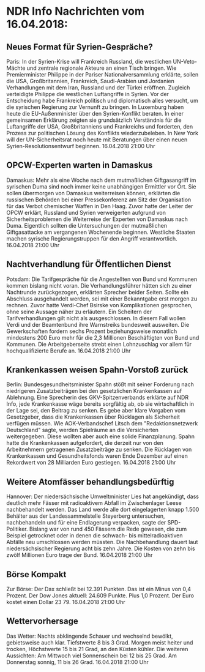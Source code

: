 # NDR Info Nachrichten vom 16.04.2018:


## Neues Format für Syrien-Gespräche?
Paris: In der Syrien-Krise will Frankreich Russland, die westlichen UN-Veto-Mächte und zentrale regionale Akteure an einen Tisch bringen. Wie Premierminister Philippe in der Pariser Nationalversammlung erklärte, sollen die USA, Großbritannien, Frankreich, Saudi-Arabien und Jordanien Verhandlungen mit dem Iran, Russland und der Türkei eröffnen. Zugleich verteidigte Philippe die westlichen Luftangriffe in Syrien. Vor der Entscheidung habe Frankreich politisch und diplomatisch alles versucht, um die syrischen Regierung zur Vernunft zu bringen. In Luxemburg haben heute die EU-Außenminister über den Syrien-Konflikt beraten. In einer gemeinsamen Erklärung zeigten sie grundsätzlich Verständnis für die Luftangriffe der USA, Großbritanniens und Frankreichs und forderten, den Prozess zur politischen Lösung des Konflikts wiederzubeleben. In New York will der UN-Sicherheitsrat noch heute mit Beratungen über einen neuen Syrien-Resolutionsentwurf beginnen. 16.04.2018 21:00 Uhr 

## OPCW-Experten warten in Damaskus
Damaskus: Mehr als eine Woche nach dem mutmaßlichen Giftgasangriff im syrischen Duma sind noch immer keine unabhängigen Ermittler vor Ort. Sie sollen übermorgen von Damaskus weiterreisen können, erklärten die russischen Behörden bei einer Pressekonferenz am Sitz der Organisation für das Verbot chemischer Waffen in Den Haag. Zuvor hatte der Leiter der OPCW erklärt, Russland und Syrien verweigerten aufgrund von Sicherheitsproblemen die Weiterreise der Experten von Damaskus nach Duma. Eigentlich sollten die Untersuchungen der mutmaßlichen Giftgasattacke am vergangenen Wochenende beginnen. Westliche Staaten machen syrische Regierungstruppen für den Angriff verantwortlich. 16.04.2018 21:00 Uhr 

## Nachtverhandlung für Öffentlichen Dienst
Potsdam: Die Tarifgespräche für die Angestellten von Bund und Kommunen kommen bislang nicht voran. Die Verhandlungsführer hätten sich zu einer Nachtrunde zurückgezogen, erklärten Sprecher beider Seiten. Sollte ein Abschluss ausgehandelt werden, sei mit einer Bekanntgabe erst morgen zu rechnen. Zuvor hatte Verdi-Chef Bsirske von Komplikationen gesprochen, ohne seine Aussage näher zu erläutern. Ein Scheitern der Tarifverhandlungen gilt nicht als ausgeschlossen. In diesem Fall wollen Verdi und der Beamtenbund ihre Warnstreiks bundesweit ausweiten. Die Gewerkschaften fordern sechs Prozent beziehungsweise monatlich mindestens 200 Euro mehr für die 2,3 Millionen Beschäftigten von Bund und Kommunen. Die Arbeitgeberseite strebt einen Lohnzuschlag vor allem für hochqualifizierte Berufe an. 16.04.2018 21:00 Uhr 

## Krankenkassen weisen Spahn-Vorstoß zurück
Berlin: 	Bundesgesundheitsminister Spahn stößt mit seiner Forderung nach niedrigeren Zusatzbeiträgen bei den gesetzlichen Krankenkassen auf Ablehnung. Eine Sprecherin des GKV-Spitzenverbands erklärte auf NDR Info, jede Krankenkasse wäge bereits sorgfältig ab, ob sie wirtschaftlich in der Lage sei, den Beitrag zu senken. Es gebe aber klare Vorgaben vom Gesetzgeber, dass die Krankenkassen über Rücklagen als Sicherheit verfügen müssen. Wie AOK-Verbandschef Litsch dem "Redaktionsnetzwerk Deutschland" sagte, werden Spielräume an die Versicherten weitergegeben. Diese wollten aber auch eine solide Finanzplanung. Spahn hatte die Krankenkassen aufgefordert, die derzeit nur von den Arbeitnehmern getragenen Zusatzbeiträge zu senken. Die Rücklagen von Krankenkassen und Gesundheitsfonds waren Ende Dezember auf einen Rekordwert von 28 Milliarden Euro gestiegen. 16.04.2018 21:00 Uhr 

## Weitere Atomfässer behandlungsbedürftig
Hannover: Der niedersächsische Umweltminister Lies hat angekündigt, dass deutlich mehr Fässer mit radioaktivem Abfall im Zwischenlager Leese nachbehandelt werden. Das Land werde alle dort eingelagerten knapp 1.500 Behälter aus der Landessammelstelle Steyerberg untersuchen, nachbehandeln und für eine Endlagerung verpacken, sagte der SPD-Politiker. Bislang war von rund 450 Fässern die Rede gewesen, die zum Beispiel getrocknet oder in denen die schwach- bis mittelradioaktiven Abfälle neu umschlossen werden müssten. Die Nachbehandlung dauert laut niedersächsischer Regierung acht bis zehn Jahre. Die Kosten von zehn bis zwölf Millionen Euro trage der Bund. 16.04.2018 21:00 Uhr 

## Börse Kompakt
Zur Börse: Der Dax schließt bei 12.391 Punkten. Das ist ein Minus von 0,4 Prozent. Der Dow Jones aktuell: 24.609 Punkte. Plus 1,0 Prozent. Der Euro kostet einen Dollar 23 79. 16.04.2018 21:00 Uhr 

## Wettervorhersage
Das Wetter:
Nachts abklingende Schauer und wechselnd bewölkt, gebietsweise auch klar. Tiefstwerte 8 bis 3 Grad. Morgen meist heiter und trocken, Höchstwerte 15 bis 21 Grad, an den Küsten kühler. Die weiteren Aussichten: Am Mittwoch viel Sonnenschein bei 12 bis 25 Grad. Am Donnerstag sonnig, 11 bis 26 Grad. 16.04.2018 21:00 Uhr 
